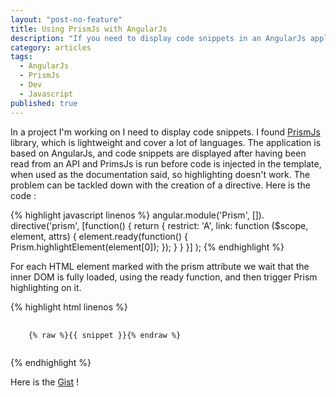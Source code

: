 ```yaml
---
layout: "post-no-feature"
title: Using PrismJs with AngularJs
description: "If you need to display code snippets in an AngularJs application you might want to read this !"
category: articles
tags: 
  - AngularJs
  - PrismJs
  - Dev
  - Javascript
published: true
---
```


In a project I'm working on I need to display code snippets. I found [PrismJs](http://prismjs.com/) library, which is lightweight and cover a lot of languages. The application is based on AngularJs, and code snippets are displayed after having been read from an API and PrimsJs is run before code is injected in the template, when used as the documentation said, so highlighting doesn't work. The problem can be tackled down with the creation of a directive. Here is the code :

{% highlight javascript linenos %}
angular.module('Prism', []).
    directive('prism', [function() {
        return {
            restrict: 'A',
            link: function ($scope, element, attrs) {
                element.ready(function() {
                    Prism.highlightElement(element[0]);
                });
            }
        } 
    }]
);
{% endhighlight %}

For each HTML element marked with the prism attribute we wait that the inner DOM is fully loaded, using the ready function, and then trigger Prism highlighting on it.

{% highlight html linenos %}
<pre>
    <code class="language-markup" prism>
    {% raw %}{{ snippet }}{% endraw %}
    </code>
</pre>
{% endhighlight %}

Here is the [Gist](https://gist.github.com/SelrahcD/7042692) !
